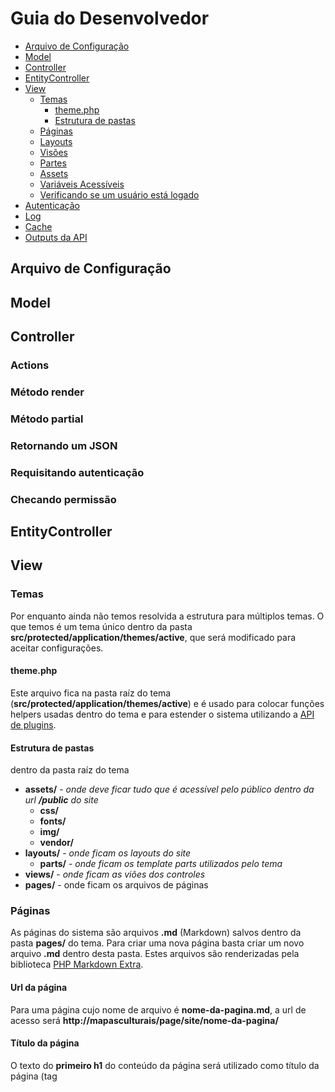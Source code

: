 Guia do Desenvolvedor
=====================

- [Arquivo de Configuração](#arquivo-de-configuracao)
- [Model](#model)
- [Controller](#controller)
- [EntityController](#entitycontroller)
- [View](#view)
    - [Temas](#temas)
      - [theme.php](theme-php)
      - [Estrutura de pastas](#estrutura-de-pastas)
    - [Páginas](#Páginas)
    - [Layouts](#Layouts)
    - [Visões](#Visões)
    - [Partes](#Partes)
    - [Assets](#Assets)
    - [Variáveis Acessíveis](#variáveis-acessíveis)
    - [Verificando se um usuário está logado](#verificando-se-um-usuário-está-logado)
- [Autenticação]()
- [Log]()
- [Cache]()
- [Outputs da API]()


## Arquivo de Configuração

## Model


## Controller

### Actions
### Método render
### Método partial
### Retornando um JSON
### Requisitando autenticação
### Checando permissão



## EntityController

## View

### Temas
Por enquanto ainda não temos resolvida a estrutura para múltiplos temas. O que temos é um tema único dentro da pasta **src/protected/application/themes/active**, que será modificado para aceitar configurações.

#### theme.php
Este arquivo fica na pasta raíz do tema (**src/protected/application/themes/active**) e é usado para colocar funções helpers usadas dentro do tema e para estender o sistema utilizando a [API de plugins](api.md).

#### Estrutura de pastas
dentro da pasta raíz do tema
- **assets/** - *onde deve ficar tudo que é acessível pelo público dentro da url **/public** do site*
  - **css/**
  - **fonts/**
  - **img/**
  - **vendor/**
- **layouts/** - *onde ficam os layouts do site*
    - **parts/** - *onde ficam os template parts utilizados pelo tema*
- **views/** - *onde ficam as viões dos controles*
- **pages/** - onde ficam os arquivos de páginas

### Páginas
As páginas do sistema são arquivos **.md** (Markdown) salvos dentro da pasta **pages/** do tema. Para criar uma nova página basta criar um novo arquivo **.md** dentro desta pasta. Estes arquivos são renderizadas pela biblioteca [PHP Markdown Extra](https://michelf.ca/projects/php-markdown/extra/).

#### Url da página
Para uma página cujo nome de arquivo é **nome-da-pagina.md**, a url de acesso será **http://mapasculturais/page/site/nome-da-pagina/**


#### Título da página
O texto do **primeiro h1** do conteúdo da página será utilizado como título da página (tag <title>). Isto é feito via javascript.


No exemplo a seguir o título da página será **Título da Págna**
```Markdown
# Título da Página

Conteúdo da página ....

```

#### Sidebars
O Conteúdo das sidebars estão nos arquivos **_right.md** e **_left.md**

#### Substituindo uma sidebar
Você pode substituir uma sidebar envolvendo o conteúdo que você deseja que substitua o conteúdo padrão com as tags **<%left left%>** para a sidebar da esquerda e **<%right right%>** para a sidebar da direita.

No exemplo a seguir substituimos a sidebar da direita por um menu com três links:
```Markdown
<%right 
- [Primeiro link](#primeiro)
- [Segundo link](#segundo)
- [Terceiro link](#terceiro)
right%>

# Título da Página

Conteúdo da página ....
```

#### Extendendo uma sidebar
Você pode extender uma sidebar, adicionando conteúdo antes ou depois do conteúdo padrão, colocando um **:after** ou **:before** logo depois da tag de abertura.

No exemplo a seguir extendemos a sidebar da esquerda adicionando um menu com 2 links no final da sidebar:
```Markdown
<%left:after
## submenu da página

- [Primeiro Link](#primeiro)
- [Segundo Link](#segundo)
left%>

# Título da Página

Conteúdo da página ....
```


### Layouts
O layout é a "moldura" do conteúdo de uma visão. A estrutura mínima de um layout é a seguinte:

```HTML+PHP
<html>
    <head>
        <title><?php echo isset($entity) ? $this->getTitle($entity) : $this->getTitle() ?></title>
        <?php mapasculturais_head(isset($entity) ? $entity : null); ?>
    </head>
    <body>
        <?php body_header(); ?>
        <?php echo $TEMPLATE_CONTENT; /* aqui entra o conteúdo da view */ ?>
        <?php body_footer(); ?>
    </body>
</html>
```

Por padrão as visões usam o arquivo de layout **default.php**, mas você pode definir qual layout elas usarão colocando a seguinte linha na primeira linha do seu arquivo de visão:
```PHP
$this->layout = 'nome-do-layout'; // não precisa do .php no nome do template
```

### Visões
As visões são chamadas de dentro das [actions do controller](#actions) através do [método render](#método-render), que inclui o [layout](#layouts) definido na view, ou do [método partial](#método-partial), que **não** inclui o layout. 

Quando a visão é chamada pelo método render, o conteúdo renderizado da visão é guardado na variável **$TEMPLATE_CONTENT** e enviado para o layout.

#### Visões das actions single, create e edit
Os arquivos de visão **single.php**, **create.php** e **edit.php** dos controladores **agent**, **space**, **event** e **project** são, não relidade, o mesmo arquivo. O arquivo *real* é o **single.php** e os dois outros são *links simbólicos* para o primeiro.

Para saber, de dentro de um destes arquivos, em qual action você está, você pode usar a propriedade **$this->controller->action**:

```HTML+PHP
<?php if($this->controller->action == 'single'): ?>
    <p>você está visualizando a entidade</p>
<?php elseif($this->controller->action == 'edit'): ?>
    <p>você está editando a entidade</p>
<?php else: ?>
    <p>você está criando uma nova entidade<p>
<?php endif; ?>
```

Se você só deseja saber se está no modo de edição use a função **is_editable()**:
```HTML+PHP
<?php if(is_editable(): ?>
    <p> você está em modo de edição (edit ou create). </p>
<?php else: ?>
    <p> você está somente visualizando a entidade. <p>
<?php endif; ?>
```

### Partes
As partes são blocos de código que podem ser incluidos em diferentes views, layouts ou mesmo dentro de outras partes. Estes blocos de código devem ficar, por padrão, na pasta **layouts/parts/** do tema.

Para usar uma parte cujo nome de arquivo é **uma-parte.php** basta chamar o método **part** da seguinte forma:

```HTML+PHP
<div> A parte será incluida a seguir: </div>
<?php $this->part('uma-parte'); ?>
```

#### Enviando variáveis para dentro das partes
Você pode enviar variáveis para usar dentro das partes. Isto é útil em várias situações, por exmplo quando você quer que uma parte seja usada dentro de um loop e você tem que enviar o item atual do loop para usar dentro da parte.

No exemplo a seguir, passamos uma variável chamada **user_name**, com o valor **"Fulano de Tal"**, para dentro da parte **uma-parte**.
```PHP
// dentro de algum arquivo de view, layout ou mesmo outra parte
$this->part('uma-parte', ['user_name' => 'Fulano de Tal']);
```

```HTML+PHP
<!-- dentro do arquivo layouts/parts/uma-parte.php -->
<span>Nome de usuário: <?php echo $user_name; ?></span>
```


### Assets
Os assets são arquivos estáticos (.css, .js, imagens, etc.) utilizados pelo tema. 

Para imprimir a url de um asset use a função **$this->asset()**. Já se você deseja adicionar um js ou css use as funções **$app->enqueueScript()** e **$app->enqueueStyle()**.

#### Método Asset
O Método **asset** do objeto de função serve para imprimir ou somente retornar a url de um asset. Este método aceita dois parâmetros: 

O primeiro, **$file**, é o caminho do arquivo deseja dentro da pasta assets do tema, como exemplo a string "img/uma-image.jpg".

O Segundo, **$print**, é opcional e tem como padrão *true*. Se for passado *false* a função somente retornará a url, mas não imprimirá nada.

##### Adicionando uma imagem
O exemplo a seguir usa uma imagem chamada **logo.png** que está na pasta **assets/img/** do tema.
```HTML+PHP
<img src="<?php $this->asset('img/logo.png'); ?>" />
```

##### Criando um link para um asset
O exemplo a seguir cria um link para o arquivo **documento.pdf** que está na pasta **asset/** do tema.
```HTML+PHP
<a href="<?php $this->asset('documento.pdf'); ?>" >Documento</a>
```

#### Método enqueueStyle
Este método é utilizado para adicionar arquivos .css que serão utilizados pela visão, layout ou parte. Este método aceitas 5 parâmetros (**$group**, **$script_name**, **$script_filename**, *array* **$dependences**, **$media**), sendo os dois último opcional.

Há três grupos de estilos no sistema: **vendor**, que são estilos utilizados pelas bibliotecas, **fonts** que são as fontes utilizadas, e **app**, que são os estilos escritos exclusivamente para o tema. 

##### Adicionando um estilo
O exemplo a seguir adiciona um estilo chamado **um-estilo.css** escrito para a aplicação.

```PHP
$app->enqueueStyle('app', 'um-estilo', 'css/um-estilo.css');
```

#### Método enqueueScript
Este método é utilizado para adicionar arquivos .js que serão utilizados pela visão, layout ou parte. Este método aceitas 4 parâmetros (**$group**, **$script_name**, **$script_filename**, *array* **$dependences**), sendo o último opcional.

Há dois grupos de scripts no sistema: **vendor**, que são as bibliotecas utilizadas, e **app**, que são os scripts escritos exclusivamente para o tema. 

##### Adicionando um script
O exemplo a seguir adiciona um script chamado **um-script.js** escrito para a aplicação.

```PHP
$app->enqueueScript('app', 'um-script', 'js/um-script.js');
```

##### Adicionando um script que depende de outro
O exemplo a seguir adiciona uma biblioteca que depende de outra biblioteca.

```PHP
$app->enqueueScript('vendor', 'jquery-ui-datepicker', '/vendor/jquery-ui.datepicker.js', array('jquery'));
$app->enqueueScript('vendor', 'jquery', '/vendor/jquery/jquery-2.0.3.min.js');
```

#### Ordem de impressão das tags de estilos e scripts
Os grupos de estilos e scripts serão impressos na seguinte ordem e dentro dos grupos os estilos/scripts serão ordenados conforme suas dependências:
- Estilos do grupo **vendor**
- Estilos do grupo **font**
- Estilos do grupo **app**
- Scripts do grupo **vendor**
- Scripts do grupo **app**

### Variáveis Acessíveis
De dentro dos arquivos das visões (views, layouts e parts) as seguintes variáveis estão acessíveis:
- **$this** - instância da classe *MapasCulturais\View*.
    - **$this->assetUrl** - url dos assets.
    - **$this->baseUrl** - url da raíz do site.
    - **$this->controller** - o controller que mandou renderizar a visão.
    - **$this->controller->action** - a action que mandou renderizar a visão.
- **$app** - instância da classe *MapasCulturais\App*.
- **$app->user** - o usuário que estã vendo o site. Este objeto é instância da classe *MapasCulturais\Entities\User*, se o usuário estiver logado, ou instância da classe *MapasCulturais\GuestUser*, se o usuário não estiver logado.
- **$app->user->profile** - o agente padrão do usuário. Instância da classe *MapasCulturais\Entities\Agent*. *(somente para usuários logados)*
- **$entity** - é a entidade que está sendo visualizada, editada ou criada. *(somente para as actions single, edit e create dos controladores das entidades agent, space, project e event. Dentro das partes somente se esta foi [enviada](#enviando-variáveis-para-dentro-das-partes))*

### Verificando se um usuário está logado
Para saber se um usuário está logado você pode verificar se o usuário não é *guest*. 
```HTML+PHP
<?php if( ! $app->user->is('guest') ): ?>
    <p>O usuário está logado e o nome do agente padrão dele é <?php echo $app->user->profile->name; ?> ?></p>
<?php else: ?>
    <p>O usuário não está logado</p>
<?php endif; ?>
```


